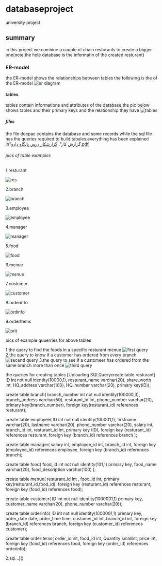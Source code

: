 # databaseproject
university project
## summary
in this project we combine a couple of chain resturants to create a bigger one(note:the hole database is the informatin of the created resturant)
### ER-model
the ER-model shows the relationships between tables the following is the of the ER-model
![er diagram](https://github.com/alipg8022/databaseproject/assets/138157586/7e396ef0-a7f8-4894-8545-1640195737e3)
#### tables
tables contain informations and attributes of the database.the pic below shows tables and their primary keys and the relationship they have
![tables](https://github.com/alipg8022/databaseproject/assets/138157586/a51308c5-d9de-4eae-a278-5ffab377700f)
##### files
the file docpac contains the database and some records while the sql file has the queries required to build tabales.everything has been explained in"گزارش کار".
[گزارشکار درس پایگاه داده.pdf](https://github.com/alipg8022/databaseproject/files/11919438/default.pdf)

###### pics of table examples
1.resturant

![res](https://github.com/alipg8022/databaseproject/assets/138157586/4d2b7406-1f00-41d2-914d-d39878660ef7)

2.branch

![branch](https://github.com/alipg8022/databaseproject/assets/138157586/f652db21-3d73-43c4-8342-2f428dde35c2)

3.employee

![employee](https://github.com/alipg8022/databaseproject/assets/138157586/647d5a36-2c40-4e5c-9de8-2377c20917dd)

4.manager

![manager](https://github.com/alipg8022/databaseproject/assets/138157586/3dd5c34f-3b64-4ffe-8406-5423c1f4c5a0)

5.food

![food](https://github.com/alipg8022/databaseproject/assets/138157586/7f20fb1a-7e00-4d7b-b4a6-7d577ecd737b)

6.menue

![menue](https://github.com/alipg8022/databaseproject/assets/138157586/82cbf20d-eee0-4418-ae58-99a0583efa8e)

7.customer

![customer](https://github.com/alipg8022/databaseproject/assets/138157586/783eba0f-677c-487e-8b84-1f81605ce100)

8.orderinfo

![ordinfo](https://github.com/alipg8022/databaseproject/assets/138157586/f88b6621-32f4-460b-9372-aa4008b4a129)

9.orderItems

![orit](https://github.com/alipg8022/databaseproject/assets/138157586/23378704-0a11-48da-865d-393422911a55)


pics of example quuerries for above tables

1.the query to find the foods in a specific resturant menue 
![first query](https://github.com/alipg8022/databaseproject/assets/138157586/16fe3d54-2935-4cd6-99c3-1c051d961ad5)
2.the query to know if a customer has ordered from every branch
![secend query](https://github.com/alipg8022/databaseproject/assets/138157586/110742bd-c42d-49ad-8fc4-6d44fc87f218)
3.the query to see if a customeer has ordered from the same branch more than once
![third query](https://github.com/alipg8022/databaseproject/assets/138157586/c868aaa8-b343-48c8-8da8-78e8f0e67ff7)

the queries for creating tables
[Uploading SQLQuerycreate table resturant(
ID int not null identity(10000,1),
resturant_name varchar(20),
share_worth int,
HQ_address varchar(100),
HQ_number varchar(20),
primary key(ID));

create table branch(
branch_number int not null identity(100000,3),
branch_address varchar(50),
resturant_id int,
phone_number varchar(20),
primary key(branch_number),
foreign key(resturant_id) references resturant);

create table employee(
ID int not null identity(100001,1),
firstname varchar(20),
lastname varchar(20),
phone_number varchar(20),
salary int,
branch_id int,
resturant_id int,
primary key (ID),
foreign key (resturant_id) references resturant,
foreign key (branch_id) references branch );

create table manager(
salary int,
employee_id int,
branch_id int,
foreign key (employee_id) references employee,
foreign key (branch_id) references branch);

create table food(
food_id int not null identity(101,1) primary key,
food_name varchar(20),
food_description varchar(100)
);


create table menue(
resturant_id int ,
food_id int,
primary key(resturant_id,food_id),
foreign key (resturant_id) references resturant,
foreign key (food_id) references food);

create table customer(
ID int not null identity(1000001,1) primary key,
customer_name varchar(20),
phone_number varchar(20));

create table orderinfo(
ID int not null identity(1000001,1) primary key,
order_date date,
order_time time,
customer_id  int,
branch_id int,
foreign key (branch_id) references branch,
foreign key (customer_id) references customer);

create table orderItems(
order_id int,
food_id int,
Quantity smallint,
price int,
foreign key (food_id) references food,
foreign key (order_id) references orderinfo);









2.sql…]()





